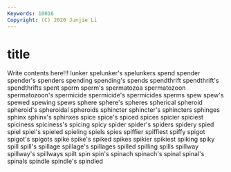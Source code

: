 ```yaml
---
Keywords: 10016
Copyright: (C) 2020 Junjie Li
---
```


# title

Write contents here!!!
lunker 
spelunker's
spelunkers 
spend 
spender 
spender's 
spenders 
spending 
spending's 
spends 
spendthrift 
spendthrift's
spendthrifts 
spent 
sperm 
sperm's 
spermatozoa 
spermatozoon 
spermatozoon's 
spermicide 
spermicide's 
spermicides
sperms 
spew 
spew's 
spewed 
spewing 
spews 
sphere 
sphere's 
spheres 
spherical
spheroid 
spheroid's 
spheroidal 
spheroids 
sphincter 
sphincter's 
sphincters 
sphinges 
sphinx 
sphinx's
sphinxes 
spice 
spice's 
spiced 
spices 
spicier 
spiciest 
spiciness 
spiciness's 
spicing
spicy 
spider 
spider's 
spiders 
spidery 
spied 
spiel 
spiel's 
spieled 
spieling
spiels 
spies 
spiffier 
spiffiest 
spiffy 
spigot 
spigot's 
spigots 
spike 
spike's
spiked 
spikes 
spikier 
spikiest 
spiking 
spiky 
spill 
spill's 
spillage 
spillage's
spillages 
spilled 
spilling 
spills 
spillway 
spillway's 
spillways 
spilt 
spin 
spin's
spinach 
spinach's 
spinal 
spinal's 
spinals 
spindle 
spindle's 
spindled 
